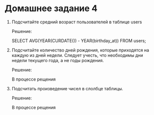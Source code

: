 # Домашнее задание 4
1. Подсчитайте средний возраст пользователей в таблице users
    
    Решение:

    SELECT AVG(YEAR(CURDATE()) - YEAR(birthday_at)) FROM users;
    
2. Подсчитайте количество дней рождения, которые приходятся на каждую из дней недели. Следует учесть, что необходимы дни недели текущего года, а не годы рождения.

   Решение:

   В процессе рещения

3. Подсчитать произведение чисел в слолбце таблицы.

   Решение:

   В процессе рещения
